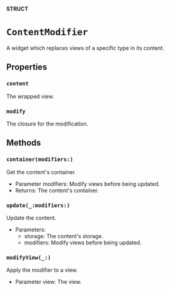 **STRUCT**

# `ContentModifier`

A widget which replaces views of a specific type in its content.

## Properties
### `content`

The wrapped view.

### `modify`

The closure for the modification.

## Methods
### `container(modifiers:)`

Get the content's container.
- Parameter modifiers: Modify views before being updated.
- Returns: The content's container.

### `update(_:modifiers:)`

Update the content.
- Parameters:
    - storage: The content's storage.
    - modifiers: Modify views before being updated.

### `modifyView(_:)`

Apply the modifier to a view.
- Parameter view: The view.
